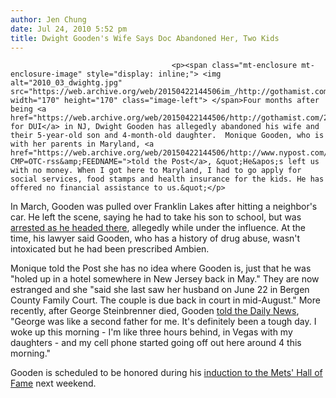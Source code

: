 ```yaml
---
author: Jen Chung
date: Jul 24, 2010 5:52 pm
title: Dwight Gooden's Wife Says Doc Abandoned Her, Two Kids
---
```


	
										<p><span class="mt-enclosure mt-enclosure-image" style="display: inline;"> <img alt="2010_03_dwightg.jpg" src="https://web.archive.org/web/20150422144506im_/http://gothamist.com/attachments/jen/2010_03_dwightg.jpg" width="170" height="170" class="image-left"> </span>Four months after being <a href="https://web.archive.org/web/20150422144506/http://gothamist.com/2010/03/24/dwight_gooden_busted_for_dwi.php">arrested for DUI</a> in NJ, Dwight Gooden has allegedly abandoned his wife and their 5-year-old son and 4-month-old daughter.  Monique Gooden, who is with her parents in Maryland, <a href="https://web.archive.org/web/20150422144506/http://www.nypost.com/p/news/national/the_deadbeat_doc_FPPVugtFwCEPHFkQ1VKxeO?CMP=OTC-rss&amp;FEEDNAME=">told the Post</a>, &quot;He&apos;s left us with no money. When I got here to Maryland, I had to go apply for social services, food stamps and health insurance for the kids. He has offered no financial assistance to us.&quot;</p>

<p>In March, Gooden was pulled over Franklin Lakes after hitting a neighbor&apos;s car. He left the scene, saying he had to take his son to school, but was <a href="https://web.archive.org/web/20150422144506/http://gothamist.com/2010/03/26/dwight_gooden_not_talking_about_dui.php">arrested as he headed there</a>, allegedly while under the influence.  At the time, his lawyer said Gooden, who has a history of drug abuse, wasn&apos;t intoxicated but he had been prescribed Ambien.</p>

<p>Monique told the Post she has no idea where Gooden is, just that he was &quot;holed up in a hotel somewhere in New Jersey back in May.&quot; They are now estranged and she &quot;said she last saw her husband on June 22 in Bergen County Family Court. The couple is due back in court in mid-August.&quot; More recently, after George Steinbrenner died, Gooden <a href="https://web.archive.org/web/20150422144506/http://www.nydailynews.com/sports/baseball/yankees/2010/07/13/2010-07-13_boss_gave_darryl_and_doc_a_second_chance.html">told the Daily News</a>, &quot;George was like a second father for me. It&apos;s definitely been a tough day. I woke up this morning - I&apos;m like three hours behind, in Vegas with my daughters - and my cell phone started going off out here around 4 this morning.&quot;</p>

<p>Gooden is scheduled to be honored during his <a href="https://web.archive.org/web/20150422144506/http://newyork.mets.mlb.com/news/press_releases/press_release.jsp?ymd=20100721&amp;content_id=12468336&amp;vkey=pr_nym&amp;fext=.jsp&amp;c_id=nym">induction to the Mets&apos; Hall of Fame</a> next weekend.</p>					
										
									
				